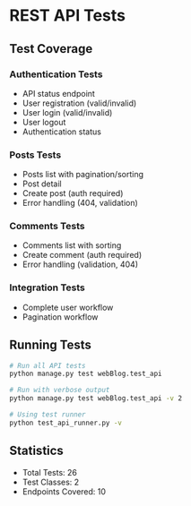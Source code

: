# REST API Tests

## Test Coverage

### Authentication Tests
- API status endpoint
- User registration (valid/invalid)
- User login (valid/invalid)
- User logout
- Authentication status

### Posts Tests
- Posts list with pagination/sorting
- Post detail
- Create post (auth required)
- Error handling (404, validation)

### Comments Tests
- Comments list with sorting
- Create comment (auth required)
- Error handling (validation, 404)

### Integration Tests
- Complete user workflow
- Pagination workflow

## Running Tests

```bash
# Run all API tests
python manage.py test webBlog.test_api

# Run with verbose output
python manage.py test webBlog.test_api -v 2

# Using test runner
python test_api_runner.py -v
```

## Statistics
- Total Tests: 26
- Test Classes: 2
- Endpoints Covered: 10